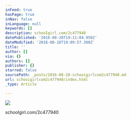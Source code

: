 ```yaml
---
inFeed: true
hasPage: true
inNav: false
inLanguage: null
keywords: []
description: schooIgirl.com/2c477940
datePublished: '2016-08-28T19:11:04.950Z'
dateModified: '2016-08-28T19:09:57.300Z'
title: ''
author: []
via: {}
authors: []
publisher: {}
starred: false
sourcePath: _posts/2016-08-28-schooigirlcom2c477940.md
url: schooigirlcom2c477940/index.html
_type: Article

---
```

![](https://the-grid-user-content.s3-us-west-2.amazonaws.com/83ba453e-20e3-485d-9a28-339fca861db8.jpg)

schooIgirl.com/2c477940